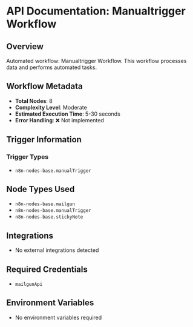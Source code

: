 # API Documentation: Manualtrigger Workflow

## Overview
Automated workflow: Manualtrigger Workflow. This workflow processes data and performs automated tasks.

## Workflow Metadata
- **Total Nodes**: 8
- **Complexity Level**: Moderate
- **Estimated Execution Time**: 5-30 seconds
- **Error Handling**: ❌ Not implemented

## Trigger Information
### Trigger Types
- `n8n-nodes-base.manualTrigger`

## Node Types Used
- `n8n-nodes-base.mailgun`
- `n8n-nodes-base.manualTrigger`
- `n8n-nodes-base.stickyNote`

## Integrations
- No external integrations detected

## Required Credentials
- `mailgunApi`

## Environment Variables
- No environment variables required
